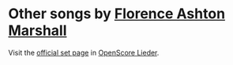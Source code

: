 
# Other songs by [Florence Ashton Marshall](..)

Visit the [official set page] in [OpenScore Lieder].

[official set page]: https://musescore.com/openscore-lieder-corpus/sets/5107542
[OpenScore Lieder]: https://musescore.com/openscore-lieder-corpus
